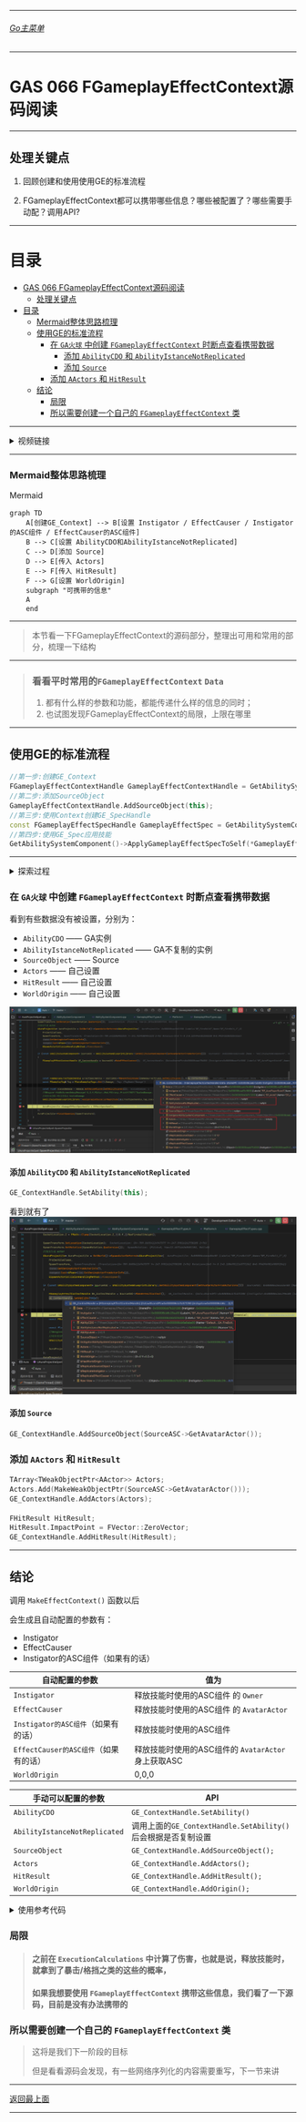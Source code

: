 ___________________________________________________________________________________________
###### [Go主菜单](../MainMenu.md)
___________________________________________________________________________________________

# GAS 066 FGameplayEffectContext源码阅读

___________________________________________________________________________________________

## 处理关键点

1. 回顾创建和使用使用GE的标准流程

3. FGameplayEffectContext都可以携带哪些信息？哪些被配置了？哪些需要手动配？调用API?


___________________________________________________________________________________________

# 目录


- [GAS 066 FGameplayEffectContext源码阅读](#gas-066-fgameplayeffectcontext源码阅读)
  - [处理关键点](#处理关键点)
- [目录](#目录)
    - [Mermaid整体思路梳理](#mermaid整体思路梳理)
  - [使用GE的标准流程](#使用ge的标准流程)
    - [在 `GA火球` 中创建 `FGameplayEffectContext` 时断点查看携带数据](#在-ga火球-中创建-fgameplayeffectcontext-时断点查看携带数据)
      - [添加 `AbilityCDO` 和 `AbilityIstanceNotReplicated`](#添加-abilitycdo-和-abilityistancenotreplicated)
      - [添加 `Source`](#添加-source)
    - [添加 `AActors` 和 `HitResult`](#添加-aactors-和-hitresult)
  - [结论](#结论)
    - [局限](#局限)
    - [所以需要创建一个自己的 `FGameplayEffectContext` 类](#所以需要创建一个自己的-fgameplayeffectcontext-类)



___________________________________________________________________________________________

<details>
<summary>视频链接</summary>
[1. The Gameplay Effect Context_哔哩哔哩_bilibili](https://www.bilibili.com/video/BV1JD421E7yC/?p=147&spm_id_from=333.880.my_history.page.click&vd_source=9e1e64122d802b4f7ab37bd325a89e6c)

------

</details>

___________________________________________________________________________________________

### Mermaid整体思路梳理

Mermaid

```mermaid
graph TD
    A[创建GE_Context] --> B[设置 Instigator / EffectCauser / Instigator的ASC组件 / EffectCauser的ASC组件]
    B --> C[设置 AbilityCDO和AbilityIstanceNotReplicated]
    C --> D[添加 Source]
    D --> E[传入 Actors]
    E --> F[传入 HitResult]
    F --> G[设置 WorldOrigin]
    subgraph "可携带的信息"
    A
    end
```



___________________________________________________________________________________________

> 本节看一下FGameplayEffectContext的源码部分，整理出可用和常用的部分，梳理一下结构

------

> ### 看看平时常用的`FGameplayEffectContext` `Data` 
>
> 1. 都有什么样的参数和功能，都能传递什么样的信息的同时；
> 2. 也试图发现FGameplayEffectContext的局限，上限在哪里

------

## 使用GE的标准流程

```cpp
//第一步:创建GE_Context
FGameplayEffectContextHandle GameplayEffectContextHandle = GetAbilitySystemComponent()->MakeEffectContext();
//第二步:添加SourceObject
GameplayEffectContextHandle.AddSourceObject(this);
//第三步:使用Context创建GE_SpecHandle
const FGameplayEffectSpecHandle GameplayEffectSpec = GetAbilitySystemComponent()->MakeOutgoingSpec(GameplayEffectClass, 1.0f, GameplayEffectContextHandle);
//第四步:使用GE_Spec应用技能
GetAbilitySystemComponent()->ApplyGameplayEffectSpecToSelf(*GameplayEffectSpec.Data.Get());
```

------




<details>
<summary>探索过程</summary>

>## 断点拿到 `FGameplayEffectContext` 信息
>
>我们在 `UAuraAttributeSet` 的后处理函数 **PostGameplayEffectExecute** 中可以拿到实参 `(const FGameplayEffectModCallbackData& Data)` ,传入自建函数 **SetEffectProperties** ，使用 `Data.EffectSpec` 拿到 `FGameplayEffectSpec` 通过 `FGameplayEffectSpec` 拿到了 `FGameplayEffectContext`
>
>![](./Image/GAS_066/1.png)
>
>
>
>## 可以看到这些黄色框内的内容被设置了，红色的没有被设置
>
>![](./Image/GAS_066/2.png)
>
><details>
><summary>参数列表</summary>
>
>>### 下面是设置好和没设置好的参数列表：
>
>>| 被设置的参数                       | 作用                                            | 设置来源                                      |
>>| ---------------------------------- | ----------------------------------------------- | --------------------------------------------- |
>>| `Instigator`                       | 触发GE的角色或实体 `弱指针`                     | 调用 `MakeEffectContext` 函数时被设置         |
>>| `EffectCauser`                     | 导致`GameplayEffect`实际产生影响的实体 `弱指针` | 调用 `MakeEffectContext` 函数时被设置         |
>>| `SourceObject`                     | GameplayEffect 来源对象 `弱指针`                | 手动使用 `Context.AddSourceObject` 添加       |
>>| `InstigatorAbilitySystemComponent` | Instigator的ASC组件 `弱指针`                    |                                               |
>>| `WorldOrigin`                      | 应用时的世界坐标 `默认(0,0,0)`                  | 若不手动，设置则为(0,0,0)；手动则调用直接设置 |
>>| 下面是几个序列化文件：             | --------------                                  | --------------                                |
>>| `bHasWorldOrigin`                  | 布尔，指示GE是否有有效的`WorldOrigin`坐标       | 效果初始化时根据配置设置                      |
>>| `bReplicateSourceObject`           | 布尔，指示是否在网络同步时复制`SourceObject`    | 效果初始化时根据配置设置                      |
>>| `bReplicatelnstigator`             | 布尔，指示`Instigator`是否在网络同步时被复制    | 效果初始化时根据配置设置                      |
>>| `bReplicateEffectCauser`           | 布尔，指示`EffectCauser`是否在网络同步时被复制  | 效果初始化时根据配置设置                      |
>
>
>
>>| 没有被设置的参数               | 作用                                                       | 设置来源                                               |
>>| ------------------------------ | ---------------------------------------------------------- | ------------------------------------------------------ |
>>| `AbilityCDO`                   | 正在应用的GA                                               | Gameplay Ability系统内部在创建能力实例时设置           |
>>| `AbilityInstanceNotReplicated` | 不（replicate）的能力实例，避免不必要的网络负载            | 在能力实例化时设置，如果不需要网络同步能力实例。       |
>>| `AbilityLevel`                 | 能力的等级                                                 | 通常在能力激活时根据特定逻辑或角色的属性设置           |
>>| `Actors`                       | `Actors`存储与Gameplay Effect相关的Actors列表 `弱指针数组` | 手动，在应用效果时，相关的演员对象会被加入到此列表中。 |
>>| `HitResult`                    | `HitResult`存储命中检测的结果 `弱指针`                     | 手动，当效果通过命中事件触发时                         |
>
>>参数讲解：
>
>>- AbilityCDO ：
>
>> - `AbilityCDO` 是 `FGameplayEffectContext` 的一个成员变量。它的类型是 `UGameplayAbility*`，但实际上它存储的不是一个具体的 `GameplayAbility` 实例，而是该能力的默认类对象（CDO）
>
>> - **标识触发的能力**: `AbilityCDO` 用于标识哪个 `GameplayAbility` 触发了这个 `GameplayEffect`。由于它指向的是类的默认对象（CDO），因此它并不代表任何特定的实例，而是该类的通用代表。
>
>>   **条件检查**: 有时在执行特定的逻辑时，系统需要知道这个效果是由哪个能力触发的。通过 `AbilityCDO`，系统可以获取到该能力的相关信息，比如它的类型、分类，或者是否满足某些条件。
>
>>   **持久性和网络同步**: 在多人游戏中，`AbilityCDO` 有助于确保效果在网络环境中能够正确同步，特别是在能力触发和效果应用之间需要一致性时。
>
>>- EffectCauser：
>> - `EffectCauser` 是导致`GameplayEffect`实际产生影响的实体它可以与`Instigator`相同，但也可能是不同的对象。例如，某些情	况下，`EffectCauser`可能是一个陷阱或投掷物，而`Instigator`是放置或投掷该物体的角色。
>
>------
>
></details>
>
>## 首先第一个问题，为什么这些值是这样的？
>
>我们知道Source是之前自己手动调用API添加的
>
>```CPP
>GE_Context.AddSourceObject(要添加的源)
>```
>
>其他这些设定好的值比如：
>
>- Instigator
>- EffectCauser
>- InstigatorAbilitySystemComponent
>
>是在什么时候设置的呢？
>
>### 让我们看看源码
>
>首先来到我们创建的GA火球文件 `AuraProjectileSpell.cpp` 中，我们使用ASC组件创建了Context
>
>- 这个函数的注释为：**为此 AbilitySystemComponent 的所有者创建 EffectContext**
>
>```cpp
>SourceASC->MakeEffectContext()
>```
>
>`check` 是否有 `AbilityActorInfo`
>
>- 使用 `OwnerActor` 设置 `Instigator`
>
>- 使用 `AvatarActor` 设置 `EffectCauser`
>
>####  `Instigator` 和 `EffectCauser` 是在这里被设置的
>
>![](./Image/GAS_066/3.png)![](./Image/GAS_066/4.png)
>
>#### Data调用的函数内
>
>1. 设置了 `Instigator`
>2. 设置了 bool **是否复制 Instigator**  `bReplicateInstigator`
>3. 设置了 `EffectCauser`
>4. 设置了 `Instigator 的 ASC组件`
>5. 设置了 bool **是否复制 EffectCauser**  `bReplicateEffectCauser`
>
>#### ![](./Image/GAS_066/5.png)![](./Image/GAS_066/6.png)
>
>![](./Image/GAS_066/7.png)
>
>#### 来到FGameplayEffectContext结构体中
>
>看到初始化了
>- AbilityLevel = 1;
>- WorldOrigin = (0,0,0);
>
>![](./Image/GAS_066/8.png)
>
>------
>
>### 当调用GetOwnedGameplayTags函数时
>
>![](./Image/GAS_066/9.png)
>
>#### 看目标是否实现了：游戏标签资产接口
>
>![](./Image/GAS_066/10.png)
>
>------
>
>### 看一下GetAbility函数
>
>![](./Image/GAS_066/13.png)
>
>返回的是 `AbilityCDO`![](./Image/GAS_066/14.png)
>
>------
>
>### 看一下SetAbility函数
>
>![](./Image/GAS_066/11.png)![](./Image/GAS_066/12.png)
>
>------
>
>### 看一下 `GetAbilityInstance_NotReplicated`函数
>
>![](./Image/GAS_066/15.png)![](./Image/GAS_066/16.png)
>
>------
>
>### 还有添加AActors和HitResult的函数
>
>![](./Image/GAS_066/17.png)![](./Image/GAS_066/18.png)
>
>------
>
>## 我们看到一个网络序列化函数 `NetSerialize`
>
>在后面我们需要自己创建这样一个 序列化/反序列化 函数
>
>#### 后面将创建自己 `FGameplayEffectContext` 类，设置结构序列化并通过网络发送
>
>![](./Image/GAS_066/19.png)
>
>![](./Image/GAS_066/20.png)
>
>------
>
>### 检查是否为本地玩家 `IsLocallyControlled` 函数
>
>![](./Image/GAS_066/21.png)
>
>------
>
>### 设置世界原点的函数 `AddOrigin`
>
>![](./Image/GAS_066/22.png)
>
># 这样我们就可以在FGameplayEffectContext中传递更多数据

------

</details>

### 在 `GA火球` 中创建 `FGameplayEffectContext` 时断点查看携带数据

看到有些数据没有被设置，分别为：

- `AbilityCDO` —— GA实例
- `AbilityIstanceNotReplicated` —— GA不复制的实例
- `SourceObject` —— Source
- `Actors` —— 自己设置
- `HitResult` —— 自己设置
- `WorldOrigin` —— 自己设置

![](./Image/GAS_066/23.png)

#### 添加 `AbilityCDO` 和 `AbilityIstanceNotReplicated`

```cpp
GE_ContextHandle.SetAbility(this);
```

看到就有了![](./Image/GAS_066/24.png)

#### 添加 `Source` 

```cpp
GE_ContextHandle.AddSourceObject(SourceASC->GetAvatarActor());
```



### 添加 `AActors` 和 `HitResult` 

```CPP
TArray<TWeakObjectPtr<AActor>> Actors;
Actors.Add(MakeWeakObjectPtr(SourceASC->GetAvatarActor()));
GE_ContextHandle.AddActors(Actors);

FHitResult HitResult;
HitResult.ImpactPoint = FVector::ZeroVector;
GE_ContextHandle.AddHitResult(HitResult);
```

------

## 结论

调用 `MakeEffectContext()` 函数以后

会生成且自动配置的参数有：

- Instigator
- EffectCauser
- Instigator的ASC组件（如果有的话）

| 自动配置的参数                        | 值为                                                |
| ------------------------------------- | --------------------------------------------------- |
| `Instigator`                          | 释放技能时使用的ASC组件 的 `Owner`                  |
| `EffectCauser`                        | 释放技能时使用的ASC组件 的 `AvatarActor`            |
| `Instigator的ASC组件`（如果有的话）   | 释放技能时使用的ASC组件                             |
| `EffectCauser的ASC组件`（如果有的话） | 释放技能时使用的ASC组件的 `AvatarActor` 身上获取ASC |
| `WorldOrigin`                         | 0,0,0                                               |

| 手动可以配置的参数            | API                                                          |
| ----------------------------- | ------------------------------------------------------------ |
| `AbilityCDO`                  | `GE_ContextHandle.SetAbility()`                              |
| `AbilityIstanceNotReplicated` | 调用上面的`GE_ContextHandle.SetAbility()`后会根据是否复制设置 |
| `SourceObject`                | `GE_ContextHandle.AddSourceObject();`                        |
| `Actors`                      | `GE_ContextHandle.AddActors();`                              |
| `HitResult`                   | `GE_ContextHandle.AddHitResult();`                           |
| `WorldOrigin`                 | `GE_ContextHandle.AddOrigin();`                              |


<details>
<summary>使用参考代码</summary>

>```cpp
>//假设已经拿到了Source的ASC
>
>//这一步已经是设置 Instigator / EffectCauser / Instigator的ASC组件 / EffectCauser的ASC组件
>FGameplayEffectContextHandle GE_ContextHandle = SourceASC->MakeEffectContext();
>
>//设置 AbilityCDO和AbilityIstanceNotReplicated
>GE_ContextHandle.SetAbility(this);
>
>//添加 Source
>GE_ContextHandle.AddSourceObject(SourceASC->GetAvatarActor());
>
>//传入 Actors
>TArray<TWeakObjectPtr<AActor>> Actors;
>Actors.Add(MakeWeakObjectPtr(SourceASC->GetAvatarActor()));
>GE_ContextHandle.AddActors(Actors);
>
>//传入 HitResult
>FHitResult HitResult;
>HitResult.ImpactPoint = FVector::ZeroVector;
>GE_ContextHandle.AddHitResult(HitResult);
>
>//设置 WorldOrigin
>GE_ContextHandle.AddOrigin(FVector(1,1,1));
>
>//使用Context创建GE_SpecHandle
>const FGameplayEffectSpecHandle EffectSpecHandle = SourceASC->MakeOutgoingSpec(DamageEffectClass,GetAbilityLevel(),GE_ContextHandle);
>
>//使用GE_Spec应用技能
>SourceASC->ApplyGameplayEffectSpecToSelf(*EffectSpecHandle.Data.Get());
>```

------

</details>

### 局限

> #### 之前在 `ExecutionCalculations` 中计算了伤害，也就是说，释放技能时，就拿到了暴击/格挡之类的这些的概率，
> #### 如果我想要使用 `FGameplayEffectContext` 携带这些信息，我们看了一下源码，目前是没有办法携带的
### 所以需要创建一个自己的 `FGameplayEffectContext` 类

> 这将是我们下一阶段的目标
>
> 但是看看源码会发现，有一些网络序列化的内容需要重写，下一节来讲


___________________________________________________________________________________________

[返回最上面](#Go主菜单)

___________________________________________________________________________________________